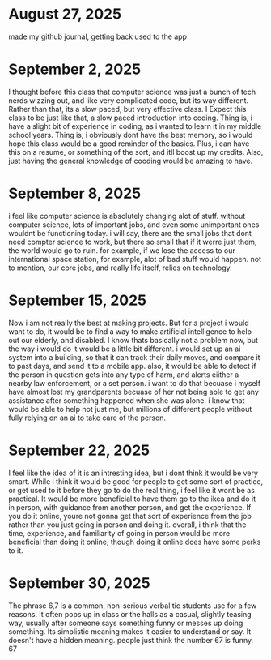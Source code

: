 # August 27, 2025
made my github journal, getting back used to the app

# September 2, 2025
I thought before this class that computer science was just a bunch of tech nerds wizzing out, and like very complicated code, but its way different. Rather than that, its a slow paced, but very effective class. I Expect this class to be just like that, a slow paced introduction into coding. Thing is, i have a slight bit of experience in coding, as i wanted to learn it in my middle school years. Thing is, i obviously dont have the best memory, so i would hope this class would be a good reminder of the basics. Plus, i can have this on a resume, or something of the sort, and itll boost up my credits. Also, just having the general knowledge of cooding would be amazing to have.

# September 8, 2025
i feel like computer science is absolutely changing alot of stuff. without computer science, lots of important jobs, and even some unimportant ones wouldnt be functioning today. i will say, there are the small jobs that dont need compter science to work, but there so small that if it werre just them, the world would go to ruin. for example, if we lose the access to our international space station, for example, alot of bad stuff would happen. not to mention, our core jobs, and really life itself, relies on technology.

# September 15, 2025
Now i am not really the best at making projects. But for a project i would want to do, it would be to find a way to make artificial intelligence to help out our elderly, and disabled. I know thats basically not a problem now, but the way i would  do it would be a little bit different. i would set up an ai system into a building, so that it can track their daily moves, and compare it to past days, and send it to a mobile app. also, it would be able to detect if the person in question gets into any type of harm, and alerts eiither a nearby law enforcement, or a set person. i want to do that becuase i myself have almost lost my grandparents becuase of her not being able to get any assistance after something happened when she was alone. i know that would be able to help not just me, but millions of different people without fully relying on an ai to take care of the person.

# September 22, 2025
I feel like the idea of it is an intresting idea, but i dont think it would be very smart. While i think it would be good for people to get some sort of practice, or get used to it before they go to do the real thing, i feel like it wont be as practical. It would be more beneficial to have them go to the ikea and do it in person, with guidance from another person, and get the experience. If you do it online, youre not gonna get that sort of experience from the job rather than you just going in person and doing it. overall, i think that the time, experience, and familiarity of going in person would be more beneficial than doing it online, though doing it online does have some perks to it.

# September 30, 2025
The phrase 6,7 is a common, non-serious verbal tic students use for a few reasons. It often pops up in class or the halls as a casual, slightly teasing way, usually after someone says something funny or messes up doing something. Its simplistic meaning makes it easier to understand or say. It doesn't have a hidden meaning. people just think the number 67 is funny. 67

